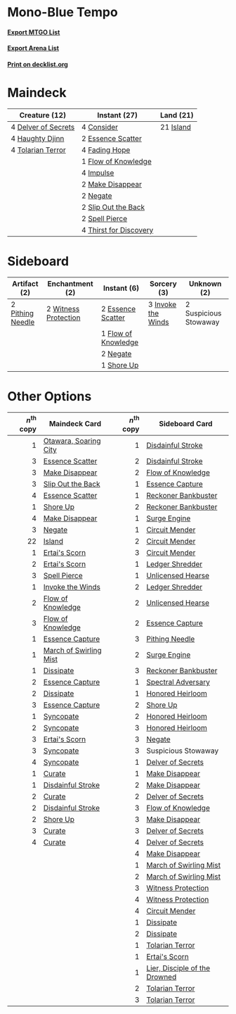 # Mono-Blue Tempo

#### [Export MTGO List](../collection/Mono-Blue%20Tempo/Mono-Blue%20Tempo.txt)
#### [Export Arena List](../collection/Mono-Blue%20Tempo/Mono-Blue%20Tempo_arena.txt)
#### [Print on decklist.org](http://decklist.org/?deckmain=4%09Consider%0A4%09Delver%20of%20Secrets%0A2%09Essence%20Scatter%0A4%09Fading%20Hope%0A1%09Flow%20of%20Knowledge%0A4%09Haughty%20Djinn%0A4%09Impulse%0A21%09Island%0A2%09Make%20Disappear%0A2%09Negate%0A2%09Slip%20Out%20the%20Back%0A2%09Spell%20Pierce%0A4%09Thirst%20for%20Discovery%0A4%09Tolarian%20Terror&deckside=2%09Essence%20Scatter%0A1%09Flow%20of%20Knowledge%0A3%09Invoke%20the%20Winds%0A2%09Negate%0A2%09Pithing%20Needle%0A1%09Shore%20Up%0A2%09Suspicious%20Stowaway%0A2%09Witness%20Protection)
# Maindeck

|                                        Creature (12)                                         |                                          Instant (27)                                           |                                     Land (21)                                      |
|----------------------------------------------------------------------------------------------|-------------------------------------------------------------------------------------------------|------------------------------------------------------------------------------------|
|4 [Delver of Secrets](http://gatherer.wizards.com/Pages/Card/Details.aspx?multiverseid=226749)|4 [Consider](http://gatherer.wizards.com/Pages/Card/Details.aspx?multiverseid=534803)            |21 [Island](http://gatherer.wizards.com/Pages/Card/Details.aspx?multiverseid=439857)|
|4 [Haughty Djinn](http://gatherer.wizards.com/Pages/Card/Details.aspx?multiverseid=574532)    |2 [Essence Scatter](http://gatherer.wizards.com/Pages/Card/Details.aspx?multiverseid=426754)     |                                                                                    |
|4 [Tolarian Terror](http://gatherer.wizards.com/Pages/Card/Details.aspx?multiverseid=574552)  |4 [Fading Hope](http://gatherer.wizards.com/Pages/Card/Details.aspx?multiverseid=534812)         |                                                                                    |
|                                                                                              |1 [Flow of Knowledge](http://gatherer.wizards.com/Pages/Card/Details.aspx?multiverseid=583634)   |                                                                                    |
|                                                                                              |4 [Impulse](http://gatherer.wizards.com/Pages/Card/Details.aspx?multiverseid=446087)             |                                                                                    |
|                                                                                              |2 [Make Disappear](http://gatherer.wizards.com/Pages/Card/Details.aspx?multiverseid=555250)      |                                                                                    |
|                                                                                              |2 [Negate](http://gatherer.wizards.com/Pages/Card/Details.aspx?multiverseid=423707)              |                                                                                    |
|                                                                                              |2 [Slip Out the Back](http://gatherer.wizards.com/Pages/Card/Details.aspx?multiverseid=555263)   |                                                                                    |
|                                                                                              |2 [Spell Pierce](http://gatherer.wizards.com/Pages/Card/Details.aspx?multiverseid=425876)        |                                                                                    |
|                                                                                              |4 [Thirst for Discovery](http://gatherer.wizards.com/Pages/Card/Details.aspx?multiverseid=540929)|                                                                                    |


# Sideboard

|                                       Artifact (2)                                        |                                        Enchantment (2)                                        |                                         Instant (6)                                          |                                         Sorcery (3)                                         |     Unknown (2)     |
|-------------------------------------------------------------------------------------------|-----------------------------------------------------------------------------------------------|----------------------------------------------------------------------------------------------|---------------------------------------------------------------------------------------------|---------------------|
|2 [Pithing Needle](http://gatherer.wizards.com/Pages/Card/Details.aspx?multiverseid=129526)|2 [Witness Protection](http://gatherer.wizards.com/Pages/Card/Details.aspx?multiverseid=555267)|2 [Essence Scatter](http://gatherer.wizards.com/Pages/Card/Details.aspx?multiverseid=426754)  |3 [Invoke the Winds](http://gatherer.wizards.com/Pages/Card/Details.aspx?multiverseid=548355)|2 Suspicious Stowaway|
|                                                                                           |                                                                                               |1 [Flow of Knowledge](http://gatherer.wizards.com/Pages/Card/Details.aspx?multiverseid=583634)|                                                                                             |                     |
|                                                                                           |                                                                                               |2 [Negate](http://gatherer.wizards.com/Pages/Card/Details.aspx?multiverseid=423707)           |                                                                                             |                     |
|                                                                                           |                                                                                               |1 [Shore Up](http://gatherer.wizards.com/Pages/Card/Details.aspx?multiverseid=574544)         |                                                                                             |                     |


# Other Options

|*n*<sup>th</sup> copy|                                          Maindeck Card                                          |*n*<sup>th</sup> copy|                                             Sideboard Card                                             |
|--------------------:|-------------------------------------------------------------------------------------------------|--------------------:|--------------------------------------------------------------------------------------------------------|
|                    1|[Otawara, Soaring City](http://gatherer.wizards.com/Pages/Card/Details.aspx?multiverseid=548584) |                    1|[Disdainful Stroke](http://gatherer.wizards.com/Pages/Card/Details.aspx?multiverseid=420705)            |
|                    3|[Essence Scatter](http://gatherer.wizards.com/Pages/Card/Details.aspx?multiverseid=426754)       |                    2|[Disdainful Stroke](http://gatherer.wizards.com/Pages/Card/Details.aspx?multiverseid=420705)            |
|                    3|[Make Disappear](http://gatherer.wizards.com/Pages/Card/Details.aspx?multiverseid=555250)        |                    2|[Flow of Knowledge](http://gatherer.wizards.com/Pages/Card/Details.aspx?multiverseid=583634)            |
|                    3|[Slip Out the Back](http://gatherer.wizards.com/Pages/Card/Details.aspx?multiverseid=555263)     |                    1|[Essence Capture](http://gatherer.wizards.com/Pages/Card/Details.aspx?multiverseid=457181)              |
|                    4|[Essence Scatter](http://gatherer.wizards.com/Pages/Card/Details.aspx?multiverseid=426754)       |                    1|[Reckoner Bankbuster](http://gatherer.wizards.com/Pages/Card/Details.aspx?multiverseid=548568)          |
|                    1|[Shore Up](http://gatherer.wizards.com/Pages/Card/Details.aspx?multiverseid=574544)              |                    2|[Reckoner Bankbuster](http://gatherer.wizards.com/Pages/Card/Details.aspx?multiverseid=548568)          |
|                    4|[Make Disappear](http://gatherer.wizards.com/Pages/Card/Details.aspx?multiverseid=555250)        |                    1|[Surge Engine](http://gatherer.wizards.com/Pages/Card/Details.aspx?multiverseid=583666)                 |
|                    3|[Negate](http://gatherer.wizards.com/Pages/Card/Details.aspx?multiverseid=423707)                |                    1|[Circuit Mender](http://gatherer.wizards.com/Pages/Card/Details.aspx?multiverseid=548555)               |
|                   22|[Island](http://gatherer.wizards.com/Pages/Card/Details.aspx?multiverseid=439857)                |                    2|[Circuit Mender](http://gatherer.wizards.com/Pages/Card/Details.aspx?multiverseid=548555)               |
|                    1|[Ertai's Scorn](http://gatherer.wizards.com/Pages/Card/Details.aspx?multiverseid=574528)         |                    3|[Circuit Mender](http://gatherer.wizards.com/Pages/Card/Details.aspx?multiverseid=548555)               |
|                    2|[Ertai's Scorn](http://gatherer.wizards.com/Pages/Card/Details.aspx?multiverseid=574528)         |                    1|[Ledger Shredder](http://gatherer.wizards.com/Pages/Card/Details.aspx?multiverseid=555247)              |
|                    3|[Spell Pierce](http://gatherer.wizards.com/Pages/Card/Details.aspx?multiverseid=425876)          |                    1|[Unlicensed Hearse](http://gatherer.wizards.com/Pages/Card/Details.aspx?multiverseid=555447)            |
|                    1|[Invoke the Winds](http://gatherer.wizards.com/Pages/Card/Details.aspx?multiverseid=548355)      |                    2|[Ledger Shredder](http://gatherer.wizards.com/Pages/Card/Details.aspx?multiverseid=555247)              |
|                    2|[Flow of Knowledge](http://gatherer.wizards.com/Pages/Card/Details.aspx?multiverseid=583634)     |                    2|[Unlicensed Hearse](http://gatherer.wizards.com/Pages/Card/Details.aspx?multiverseid=555447)            |
|                    3|[Flow of Knowledge](http://gatherer.wizards.com/Pages/Card/Details.aspx?multiverseid=583634)     |                    2|[Essence Capture](http://gatherer.wizards.com/Pages/Card/Details.aspx?multiverseid=457181)              |
|                    1|[Essence Capture](http://gatherer.wizards.com/Pages/Card/Details.aspx?multiverseid=457181)       |                    3|[Pithing Needle](http://gatherer.wizards.com/Pages/Card/Details.aspx?multiverseid=129526)               |
|                    1|[March of Swirling Mist](http://gatherer.wizards.com/Pages/Card/Details.aspx?multiverseid=548358)|                    2|[Surge Engine](http://gatherer.wizards.com/Pages/Card/Details.aspx?multiverseid=583666)                 |
|                    1|[Dissipate](http://gatherer.wizards.com/Pages/Card/Details.aspx?multiverseid=292758)             |                    3|[Reckoner Bankbuster](http://gatherer.wizards.com/Pages/Card/Details.aspx?multiverseid=548568)          |
|                    2|[Essence Capture](http://gatherer.wizards.com/Pages/Card/Details.aspx?multiverseid=457181)       |                    1|[Spectral Adversary](http://gatherer.wizards.com/Pages/Card/Details.aspx?multiverseid=534843)           |
|                    2|[Dissipate](http://gatherer.wizards.com/Pages/Card/Details.aspx?multiverseid=292758)             |                    1|[Honored Heirloom](http://gatherer.wizards.com/Pages/Card/Details.aspx?multiverseid=541133)             |
|                    3|[Essence Capture](http://gatherer.wizards.com/Pages/Card/Details.aspx?multiverseid=457181)       |                    2|[Shore Up](http://gatherer.wizards.com/Pages/Card/Details.aspx?multiverseid=574544)                     |
|                    1|[Syncopate](http://gatherer.wizards.com/Pages/Card/Details.aspx?multiverseid=442955)             |                    2|[Honored Heirloom](http://gatherer.wizards.com/Pages/Card/Details.aspx?multiverseid=541133)             |
|                    2|[Syncopate](http://gatherer.wizards.com/Pages/Card/Details.aspx?multiverseid=442955)             |                    3|[Honored Heirloom](http://gatherer.wizards.com/Pages/Card/Details.aspx?multiverseid=541133)             |
|                    3|[Ertai's Scorn](http://gatherer.wizards.com/Pages/Card/Details.aspx?multiverseid=574528)         |                    3|[Negate](http://gatherer.wizards.com/Pages/Card/Details.aspx?multiverseid=423707)                       |
|                    3|[Syncopate](http://gatherer.wizards.com/Pages/Card/Details.aspx?multiverseid=442955)             |                    3|Suspicious Stowaway                                                                                     |
|                    4|[Syncopate](http://gatherer.wizards.com/Pages/Card/Details.aspx?multiverseid=442955)             |                    1|[Delver of Secrets](http://gatherer.wizards.com/Pages/Card/Details.aspx?multiverseid=226749)            |
|                    1|[Curate](http://gatherer.wizards.com/Pages/Card/Details.aspx?multiverseid=513517)                |                    1|[Make Disappear](http://gatherer.wizards.com/Pages/Card/Details.aspx?multiverseid=555250)               |
|                    1|[Disdainful Stroke](http://gatherer.wizards.com/Pages/Card/Details.aspx?multiverseid=420705)     |                    2|[Make Disappear](http://gatherer.wizards.com/Pages/Card/Details.aspx?multiverseid=555250)               |
|                    2|[Curate](http://gatherer.wizards.com/Pages/Card/Details.aspx?multiverseid=513517)                |                    2|[Delver of Secrets](http://gatherer.wizards.com/Pages/Card/Details.aspx?multiverseid=226749)            |
|                    2|[Disdainful Stroke](http://gatherer.wizards.com/Pages/Card/Details.aspx?multiverseid=420705)     |                    3|[Flow of Knowledge](http://gatherer.wizards.com/Pages/Card/Details.aspx?multiverseid=583634)            |
|                    2|[Shore Up](http://gatherer.wizards.com/Pages/Card/Details.aspx?multiverseid=574544)              |                    3|[Make Disappear](http://gatherer.wizards.com/Pages/Card/Details.aspx?multiverseid=555250)               |
|                    3|[Curate](http://gatherer.wizards.com/Pages/Card/Details.aspx?multiverseid=513517)                |                    3|[Delver of Secrets](http://gatherer.wizards.com/Pages/Card/Details.aspx?multiverseid=226749)            |
|                    4|[Curate](http://gatherer.wizards.com/Pages/Card/Details.aspx?multiverseid=513517)                |                    4|[Delver of Secrets](http://gatherer.wizards.com/Pages/Card/Details.aspx?multiverseid=226749)            |
|                     |                                                                                                 |                    4|[Make Disappear](http://gatherer.wizards.com/Pages/Card/Details.aspx?multiverseid=555250)               |
|                     |                                                                                                 |                    1|[March of Swirling Mist](http://gatherer.wizards.com/Pages/Card/Details.aspx?multiverseid=548358)       |
|                     |                                                                                                 |                    2|[March of Swirling Mist](http://gatherer.wizards.com/Pages/Card/Details.aspx?multiverseid=548358)       |
|                     |                                                                                                 |                    3|[Witness Protection](http://gatherer.wizards.com/Pages/Card/Details.aspx?multiverseid=555267)           |
|                     |                                                                                                 |                    4|[Witness Protection](http://gatherer.wizards.com/Pages/Card/Details.aspx?multiverseid=555267)           |
|                     |                                                                                                 |                    4|[Circuit Mender](http://gatherer.wizards.com/Pages/Card/Details.aspx?multiverseid=548555)               |
|                     |                                                                                                 |                    1|[Dissipate](http://gatherer.wizards.com/Pages/Card/Details.aspx?multiverseid=292758)                    |
|                     |                                                                                                 |                    2|[Dissipate](http://gatherer.wizards.com/Pages/Card/Details.aspx?multiverseid=292758)                    |
|                     |                                                                                                 |                    1|[Tolarian Terror](http://gatherer.wizards.com/Pages/Card/Details.aspx?multiverseid=574552)              |
|                     |                                                                                                 |                    1|[Ertai's Scorn](http://gatherer.wizards.com/Pages/Card/Details.aspx?multiverseid=574528)                |
|                     |                                                                                                 |                    1|[Lier, Disciple of the Drowned](http://gatherer.wizards.com/Pages/Card/Details.aspx?multiverseid=534821)|
|                     |                                                                                                 |                    2|[Tolarian Terror](http://gatherer.wizards.com/Pages/Card/Details.aspx?multiverseid=574552)              |
|                     |                                                                                                 |                    3|[Tolarian Terror](http://gatherer.wizards.com/Pages/Card/Details.aspx?multiverseid=574552)              |

